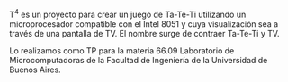 T<sup>4</sup> es un proyecto para crear un juego de Ta-Te-Ti utilizando un microprocesador compatible con el Intel 8051 y cuya visualización sea a través de una pantalla de TV. El nombre surge de contraer Ta-Te-Ti y TV.

Lo realizamos como TP para la materia 66.09 Laboratorio de Microcomputadoras de la Facultad de Ingeniería de la Universidad de Buenos Aires.